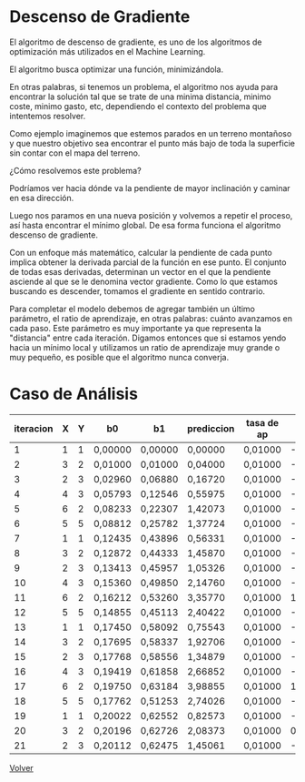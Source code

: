 # Descenso de Gradiente

El algoritmo de descenso de gradiente, es uno de los algoritmos de optimización más utilizados en el Machine Learning.

El algoritmo busca optimizar una función, minimizándola.

En otras palabras, si tenemos un problema, el algoritmo nos ayuda para encontrar la solución tal que se trate de una minima distancia, minimo coste, minimo gasto, etc, dependiendo el contexto del problema que intentemos resolver.

Como ejemplo imaginemos que estemos parados en un terreno montañoso y que nuestro objetivo sea encontrar el punto más bajo de toda la superficie sin contar con el mapa del terreno.

¿Cómo resolvemos este problema?

Podríamos ver hacia dónde va la pendiente de mayor inclinación y caminar en esa dirección.

Luego nos paramos en una nueva posición y volvemos a repetir el proceso, así hasta encontrar el mínimo global. De esa forma funciona el algoritmo descenso de gradiente.

Con un enfoque más matemático, calcular la pendiente de cada punto implica obtener la derivada parcial de la función en ese punto. El conjunto de todas esas derivadas, determinan un vector en el que la pendiente asciende al que se le denomina vector gradiente. Como lo que estamos buscando es descender, tomamos el gradiente en sentido contrario.

Para completar el modelo debemos de agregar también un último parámetro, el ratio de aprendizaje, en otras palabras: cuánto avanzamos en cada paso. Este parámetro es muy importante ya que representa la "distancia" entre cada iteración. Digamos entonces que si estamos yendo hacia un mínimo local y utilizamos un ratio de aprendizaje muy grande o muy pequeño, es posible que el algoritmo nunca converja.

# Caso de Análisis

| iteracion | X | Y | b0      | b1      | prediccion | tasa de ap | error    | error2   | b0+1    | b1+1    |
|-----------|---|---|---------|---------|------------|------------|----------|----------|---------|---------|
| 1         | 1 | 1 | 0,00000 | 0,00000 | 0,00000    | 0,01000    | -1,00000 | 1,00000  | 0,01000 | 0,01000 |
| 2         | 3 | 2 | 0,01000 | 0,01000 | 0,04000    | 0,01000    | -1,96000 | 3,84160  | 0,02960 | 0,06880 |
| 3         | 2 | 3 | 0,02960 | 0,06880 | 0,16720    | 0,01000    | -2,83280 | 8,02476  | 0,05793 | 0,12546 |
| 4         | 4 | 3 | 0,05793 | 0,12546 | 0,55975    | 0,01000    | -2,44025 | 5,95481  | 0,08233 | 0,22307 |
| 5         | 6 | 2 | 0,08233 | 0,22307 | 1,42073    | 0,01000    | -0,57927 | 0,33556  | 0,08812 | 0,25782 |
| 6         | 5 | 5 | 0,08812 | 0,25782 | 1,37724    | 0,01000    | -3,62276 | 13,12443 | 0,12435 | 0,43896 |
| 7         | 1 | 1 | 0,12435 | 0,43896 | 0,56331    | 0,01000    | -0,43669 | 0,19070  | 0,12872 | 0,44333 |
| 8         | 3 | 2 | 0,12872 | 0,44333 | 1,45870    | 0,01000    | -0,54130 | 0,29301  | 0,13413 | 0,45957 |
| 9         | 2 | 3 | 0,13413 | 0,45957 | 1,05326    | 0,01000    | -1,94674 | 3,78978  | 0,15360 | 0,49850 |
| 10        | 4 | 3 | 0,15360 | 0,49850 | 2,14760    | 0,01000    | -0,85240 | 0,72658  | 0,16212 | 0,53260 |
| 11        | 6 | 2 | 0,16212 | 0,53260 | 3,35770    | 0,01000    | 1,35770  | 1,84336  | 0,14855 | 0,45113 |
| 12        | 5 | 5 | 0,14855 | 0,45113 | 2,40422    | 0,01000    | -2,59578 | 6,73808  | 0,17450 | 0,58092 |
| 13        | 1 | 1 | 0,17450 | 0,58092 | 0,75543    | 0,01000    | -0,24457 | 0,05982  | 0,17695 | 0,58337 |
| 14        | 3 | 2 | 0,17695 | 0,58337 | 1,92706    | 0,01000    | -0,07294 | 0,00532  | 0,17768 | 0,58556 |
| 15        | 2 | 3 | 0,17768 | 0,58556 | 1,34879    | 0,01000    | -1,65121 | 2,72648  | 0,19419 | 0,61858 |
| 16        | 4 | 3 | 0,19419 | 0,61858 | 2,66852    | 0,01000    | -0,33148 | 0,10988  | 0,19750 | 0,63184 |
| 17        | 6 | 2 | 0,19750 | 0,63184 | 3,98855    | 0,01000    | 1,98855  | 3,95434  | 0,17762 | 0,51253 |
| 18        | 5 | 5 | 0,17762 | 0,51253 | 2,74026    | 0,01000    | -2,25974 | 5,10642  | 0,20022 | 0,62552 |
| 19        | 1 | 1 | 0,20022 | 0,62552 | 0,82573    | 0,01000    | -0,17427 | 0,03037  | 0,20196 | 0,62726 |
| 20        | 3 | 2 | 0,20196 | 0,62726 | 2,08373    | 0,01000    | 0,08373  | 0,00701  | 0,20112 | 0,62475 |
| 21        | 2 | 3 | 0,20112 | 0,62475 | 1,45061    | 0,01000    | -1,54939 | 2,40060  | 0,21662 | 0,65573 |



[Volver](./../README.md)
